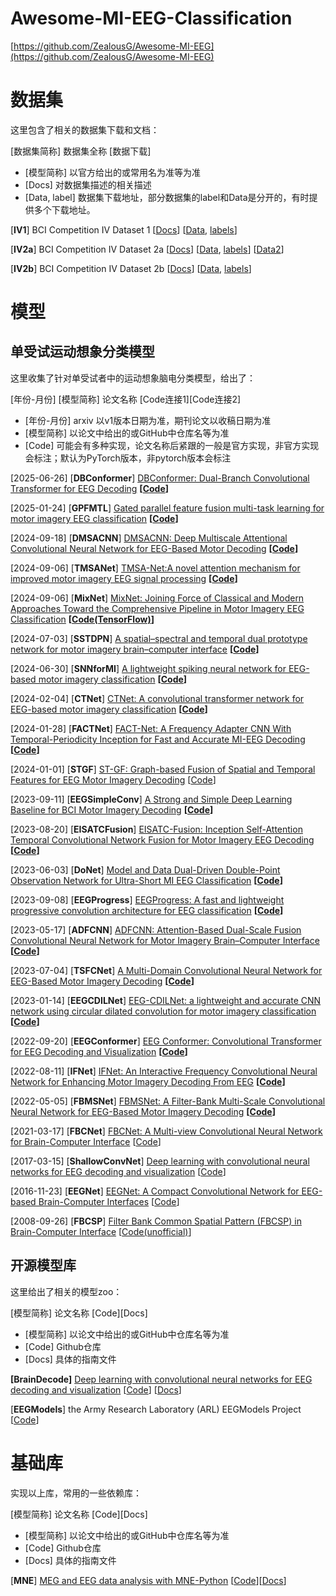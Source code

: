 # Awesome-MI-EEG-Classification

[https://github.com/ZealousG/Awesome-MI-EEG](https://github.com/ZealousG/Awesome-MI-EEG)

# 数据集

这里包含了相关的数据集下载和文档：

[数据集简称] 数据集全称 [数据下载] 

- [模型简称] 以官方给出的或常用名为准等为准
- [Docs] 对数据集描述的相关描述
- [Data, label] 数据集下载地址，部分数据集的label和Data是分开的，有时提供多个下载地址。

[**IV1**] BCI Competition IV Dataset 1 [[Docs](https://www.bbci.de/competition/iv/desc_1.html)] [[Data](https://www.bbci.de/competition/iv/download/index.html?agree=yes&submit=Submit), [labels](https://www.bbci.de/competition/iv/results/index.html#labels)]

[**IV2a**]  BCI Competition IV Dataset 2a [[Docs](https://www.bbci.de/competition/iv/desc_2a.pdf)] [[Data](https://www.bbci.de/competition/download/competition_iv/BCICIV_2a_gdf.zip), [labels](https://www.bbci.de/competition/iv/results/ds2a/true_labels.zip)] [[Data2](https://github.com/bregydoc/bcidatasetIV2a)] 

[**IV2b**] BCI Competition IV Dataset 2b [[Docs](https://www.bbci.de/competition/iv/desc_2b.pdf)] [[Data](https://www.bbci.de/competition/download/competition_iv/BCICIV_2b_gdf.zip), [labels](https://www.bbci.de/competition/iv/results/ds2b/true_labels.zip)]

# 模型

## 单受试运动想象分类模型

这里收集了针对单受试者中的运动想象脑电分类模型，给出了：

[年份-月份] [模型简称] 论文名称 [Code连接1][Code连接2]

- [年份-月份] arxiv 以v1版本日期为准，期刊论文以收稿日期为准
- [模型简称] 以论文中给出的或GitHub中仓库名等为准
- [Code] 可能会有多种实现，论文名称后紧跟的一般是官方实现，非官方实现会标注；默认为PyTorch版本，非pytorch版本会标注

[2025-06-26] [**DBConformer**] [DBConformer: Dual-Branch Convolutional Transformer for EEG Decoding](https://arxiv.org/abs/2506.21140) **[[Code](https://github.com/wzwvv/DBConformer)]**

[2025-01-24] [**GPFMTL**] [Gated parallel feature fusion multi-task learning for motor imagery EEG classification](https://www.sciencedirect.com/science/article/abs/pii/S0957417425022961) **[[Code](https://github.com/Henrywang621/GPFMTL-for-MI-EEG-classification)]**

[2024-09-18] [**DMSACNN**] [DMSACNN: Deep Multiscale Attentional Convolutional  Neural Network for EEG-Based Motor Decoding](https://ieeexplore.ieee.org/document/10906446) **[[Code](https://github.com/xingxin-99/DMSANet)]**

[2024-09-06] [**TMSANet**] [TMSA-Net:A novel attention mechanism for improved motor imagery EEG signal processing](https://www.sciencedirect.com/science/article/pii/S1746809424012473) **[[Code](https://github.com/Whit3Zhao/TMSA-Net)]**

[2024-09-06] [**MixNet**] [MixNet: Joining Force of Classical and Modern  Approaches Toward the Comprehensive Pipeline  in Motor Imagery EEG Classification](https://arxiv.org/abs/2409.04104) **[[Code(TensorFlow)](https://github.com/Max-Phairot-A/MixNet)]**

[2024-07-03] [**SSTDPN**] [A spatial–spectral and temporal dual prototype network for motor imagery brain–computer interface](https://arxiv.org/abs/2407.03177) **[[Code](https://github.com/hancan16/SST-DPN)]**

[2024-06-30] [**SNNforMI**] [A lightweight spiking neural network for EEG-based motor imagery classification](https://www.sciencedirect.com/science/article/abs/pii/S0893608025006215) **[[Code](https://github.com/Zhr1110/SnnForMI)]**

[2024-02-04] [**CTNet**] [CTNet: A convolutional transformer network for EEG-based motor imagery classification](https://www.nature.com/articles/s41598-024-71118-7) **[[Code](https://github.com/snailpt/CTNet)]**

[2024-01-28] [**FACTNet**] [FACT-Net: A Frequency Adapter CNN With Temporal-Periodicity Inception for Fast and Accurate MI-EEG Decoding](https://ieeexplore.ieee.org/document/10755982) **[[Code](https://github.com/Ktn1ga/EEG_FACT)]**

[2024-01-01] [**STGF**] [ST-GF: Graph-based Fusion of Spatial and  Temporal Features for EEG Motor Imagery  Decoding](https://ieeexplore.ieee.org/abstract/document/10822062) [[Code](https://github.com/guadawcz/ST-GF)]

[2023-09-11] [**EEGSimpleConv**] [A Strong and Simple Deep Learning Baseline  for BCI Motor Imagery Decoding](https://arxiv.org/abs/2309.07159) **[[Code](https://github.com/elouayas/EEGSimpleConv)]**

[2023-08-20] [**EISATCFusion**] [EISATC-Fusion: Inception Self-Attention  Temporal Convolutional Network Fusion  for Motor Imagery EEG Decoding](https://ieeexplore.ieee.org/document/10480732) **[[Code](https://github.com/LiangXiaohan506/EISATC-Fusion)]**

[2023-06-03] [**DoNet**] [Model and Data Dual-Driven Double-Point  Observation Network for Ultra-Short MI  EEG Classification](https://ieeexplore.ieee.org/document/10495129) **[[Code](https://github.com/Niu7750/DoNet/tree/main)]**

[2023-09-08] [**EEGProgress**] [EEGProgress: A fast and lightweight progressive convolution architecture for EEG classification](https://www.sciencedirect.com/science/article/abs/pii/S0010482523013665) **[[Code](https://github.com/OrangeP0P/EEGProgress)]**

[2023-05-17] [**ADFCNN**] [ADFCNN: Attention-Based Dual-Scale Fusion  Convolutional Neural Network for Motor  Imagery Brain–Computer Interface](https://ieeexplore.ieee.org/document/10356088) **[[Code](https://github.com/UM-Tao/ADFCNN-MI)]**

[2023-07-04] [**TSFCNet**] [A Multi-Domain Convolutional Neural Network  for EEG-Based Motor Imagery Decoding](https://ieeexplore.ieee.org/document/10275093) **[[Code](https://github.com/hongyizhi/TSFCNet)]**

[2023-01-14] [**EEGCDILNet**] [EEG-CDILNet: a lightweight and accurate CNN network using circular dilated convolution for motor imagery classification](https://iopscience.iop.org/article/10.1088/1741-2552/acee1f) **[[Code](https://github.com/xionghuiYu/EEG_CDILNet)]**

[2022-09-20] [**EEGConformer**] [EEG Conformer: Convolutional Transformer for EEG Decoding and Visualization](https://ieeexplore.ieee.org/document/9991178) **[[Code](https://github.com/eeyhsong/EEG-Conformer)]**

[2022-08-11] [**IFNet**] [IFNet: An Interactive Frequency Convolutional  Neural Network for Enhancing Motor  Imagery Decoding From EEG](https://ieeexplore.ieee.org/document/10070810) **[[Code](https://github.com/Jiaheng-Wang/IFNet)]**

[2022-05-05] [**FBMSNet**] [FBMSNet: A Filter-Bank Multi-Scale  Convolutional Neural Network for EEG-Based  Motor Imagery Decoding](https://ieeexplore.ieee.org/document/9837422) **[[Code](https://github.com/Want2Vanish/FBMSNet)]**

[2021-03-17] [**FBCNet**] [FBCNet: A Multi-view Convolutional Neural Network for Brain-Computer Interface](https://arxiv.org/abs/2104.01233) [[Code](https://github.com/ravikiran-mane/FBCNet)]

[2017-03-15] [**ShallowConvNet**] [Deep learning with convolutional neural networks for EEG decoding and visualization](https://arxiv.org/abs/1703.05051) [[Code](https://github.com/braindecode/braindecode/blob/master/braindecode/models/shallow_fbcsp.py)]

[2016-11-23] [**EEGNet**] [EEGNet: A Compact Convolutional Network for EEG-based Brain-Computer Interfaces](https://arxiv.org/abs/1611.08024) [[Code](https://github.com/aliasvishnu/EEGNet)]

[2008-09-26] [**FBCSP**] [Filter Bank Common Spatial Pattern (FBCSP) in Brain-Computer Interface](https://ieeexplore.ieee.org/document/4634130) [[Code(unofficial)](https://github.com/orvindemsy/BCICIV2a-FBCSP)]

## 开源模型库

这里给出了相关的模型zoo：

[模型简称] 论文名称 [Code][Docs]

- [模型简称] 以论文中给出的或GitHub中仓库名等为准
- [Code] Github仓库
- [Docs] 具体的指南文件

**[BrainDecode]** [Deep learning with convolutional neural networks for EEG decoding and visualization](https://arxiv.org/abs/1703.05051) [[Code](https://github.com/braindecode/braindecode/tree/master)] [[Docs](https://braindecode.org/dev/index.html)]

[**EEGModels**] the Army Research Laboratory (ARL) EEGModels Project [[Code](https://github.com/vlawhern/arl-eegmodels)]

# 基础库

实现以上库，常用的一些依赖库：

[模型简称] 论文名称 [Code][Docs]

- [模型简称] 以论文中给出的或GitHub中仓库名等为准
- [Code] Github仓库
- [Docs] 具体的指南文件

[**MNE**] [MEG and EEG data analysis with MNE-Python](https://www.frontiersin.org/journals/neuroscience/articles/10.3389/fnins.2013.00267/full) [[Code](https://github.com/mne-tools)][[Docs](https://mne.tools/stable/index.html#)]
